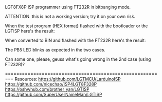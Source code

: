 LGT8FX8P ISP programmer using FT232R in bitbanging mode.

ATTENTION:  this is not a working version; try it on your own risk.



When the test program (HEX format) flashed with the bootloader or the LGTISP here's the result:


When converted to BIN and flashed with the FT232R here's the result:


The PB5 LED blinks as expected in the two cases.

Can some one, please, geuss what's going wrong in the 2nd case (using FT232R)? 

=========================================================
Resources:
https://github.com/LGTMCU/LarduinoISP
https://github.com/nicechao/ISP4LGT8F328P
https://oshwhub.com/brother_yan/LGTISP
https://github.com/SuperUserNameMan/LGTISP

